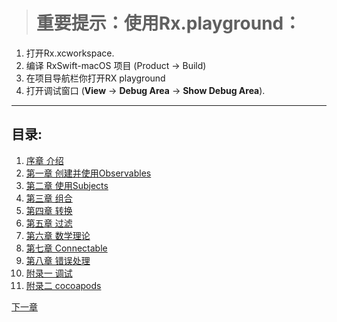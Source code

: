 
 > # 重要提示：使用Rx.playground：
 1.  打开Rx.xcworkspace.
 1. 编译 RxSwift-macOS 项目 (Product → Build)
 1. 在项目导航栏你打开RX playground
 1. 打开调试窗口 (**View** → **Debug Area** → **Show Debug Area**).
 ----
 ## 目录:
 1. [序章 介绍](/Introduction.md)
 1. [第一章 创建并使用Observables](/Creating_and_Subscribing_to_Observables.md)
 1. [第二章 使用Subjects](/Working_with_Subjects.md)
 1. [第三章 组合](/Combining_Operators.md)
 1. [第四章 转换](/Transforming_Operators.md)
 1. [第五章 过滤](/Filtering_and_Conditional_Operators.md)
 1. [第六章 数学理论](/Mathematical_and_Aggregate_Operators.md)
 1. [第七章 Connectable](/Connectable_Operators.md)
 1. [第八章 错误处理](/Error_Handling_Operators.md)
 1. [附录一 调试](/Debugging_Operators.md)
 1. [附录二 cocoapods](/Enable_RxSwift.resourceCount.md)


 [下一章](/Introduction.md)